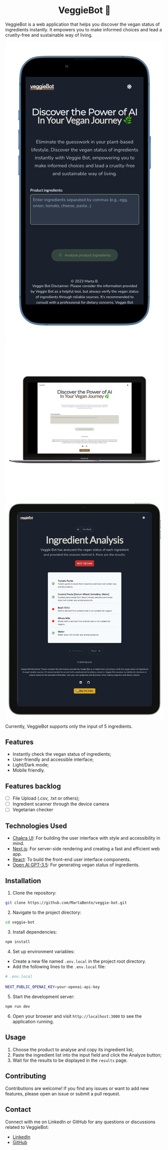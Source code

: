 
<div align="center">
  <h1 align="center">VeggieBot 🌱</h1>
</div>

VeggieBot is a web application that helps you discover the vegan status of ingredients instantly. It empowers you to make informed choices and lead a cruelty-free and sustainable way of living.

![VeggieBot Logo Desktop Dark](public/veggie-bot-mobile.png)
![VeggieBot Logo Mobile Light](public/veggie-bot-desktop.png)
![VeggieBot Results iPad](public/veggie-bot-ipad.png)

Currently, VeggieBot supports only the input of 5 ingredients.

## Features

- Instantly check the vegan status of ingredients;
- User-friendly and accessible interface;
- Light/Dark mode;
- Mobile friendly.

## Features backlog

- [ ] File Upload (.csv, .txt or others);
- [ ] Ingredient scanner through the device camera
- [ ] Vegetarian checker

## Technologies Used

- [Chakra UI](https://chakra-ui.com/): For building the user interface with style and accessibility in mind.
- [Next.js](https://nextjs.org/): For server-side rendering and creating a fast and efficient web app.
- [React](https://reactjs.org/): To build the front-end user interface components.
- [Open AI GPT-3.5](https://platform.openai.com/docs/api-reference): For generating vegan status of ingredients.

## Installation

1. Clone the repository:

```bash
git clone https://github.com/MartaBento/veggie-bot.git
```

2. Navigate to the project directory:

```bash
cd veggie-bot
```

3. Install dependencies:

```bash
npm install
```

4. Set up environment variables:
  - Create a new file named `.env.local` in the project root directory.
  - Add the following lines to the `.env.local` file:

```bash
# .env.local

NEXT_PUBLIC_OPENAI_KEY=your-openai-api-key
```

5. Start the development server:

```bash
npm run dev
```

6. Open your browser and visit `http://localhost:3000` to see the application running.

## Usage

1. Choose the product to analyse and copy its ingredient list;
2. Paste the ingredient list into the input field and click the Analyze button;
3. Wait for the results to be displayed in the `results` page.

## Contributing

Contributions are welcome! If you find any issues or want to add new features, please open an issue or submit a pull request.

## Contact

Connect with me on LinkedIn or GitHub for any questions or discussions related to VeggieBot:

- [LinkedIn](https://www.linkedin.com/in/marta-bento)
- [GitHub](https://github.com/MartaBento)
